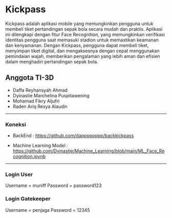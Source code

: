 # Kickpass

Kickpass adalah aplikasi mobile yang memungkinkan pengguna untuk membeli tiket pertandingan sepak bola secara mudah dan praktis. Aplikasi ini dilengkapi dengan fitur Face Recognition, yang memungkinkan verifikasi identitas pengguna saat memasuki stadion untuk memastikan keamanan dan kenyamanan. Dengan Kickpass, pengguna dapat membeli tiket, menyimpan tiket digital, dan mengaksesnya dengan cepat menggunakan pemindaian wajah, memberikan pengalaman yang lebih aman dan efisien dalam menghadiri pertandingan sepak bola.

## Anggota TI-3D

* Daffa Reyhansyah Ahmad
* Dyinastie Marchelina Puspitawening
* Mohamad Fikry Aljufri
* Raden Ariq Resya Alaudin

---

### Koneksi

* BackEnd : 
    https://github.com/dapppppppp/backkickpass

* Machine Learning Model : 
    https://github.com/Dyinastie/Machine_Learning/blob/main/ML_Face_Recognition.ipynb

---

###  Login User

Username = muniff
Password = password123

###  Login Gatekeeper

Username = penjaga
Password = 12345
